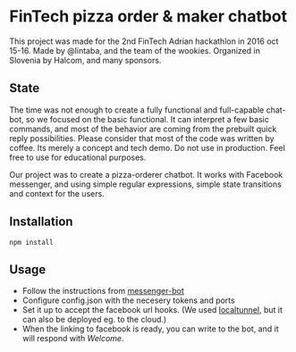 # FinTech pizza order & maker chatbot


This project was made for the 2nd FinTech Adrian hackathlon in 2016 oct 15-16.
Made by @lintaba, and the team of the wookies.
 Organized in Slovenia by Halcom, and many sponsors.

## State

The time was not enough to create a fully functional and full-capable chat-bot,
 so we focused on the basic functional. It can interpret a few basic
 commands, and most of the behavior are coming from the prebuilt quick reply
possibilities.
Please consider that most of the code was written by coffee. Its merely a
 concept and tech demo. Do not use in production. Feel free to use for
 educational purposes.


Our project was to create a pizza-orderer chatbot. It works with
 Facebook messenger, and using simple regular expressions, simple state
 transitions and context for the users.


## Installation

```
npm install
```


## Usage
 * Follow the instructions from [messenger-bot](https://github.com/remixz/messenger-bot)
 * Configure config.json with the necesery tokens and ports
 * Set it up to accept the facebook url hooks. (We used [localtunnel](http://google.com/search?q=localtunnel),
   but it can also be deployed eg. to the cloud.)
 * When the linking to facebook is ready, you can write to the bot, and it will respond with *Welcome*.
